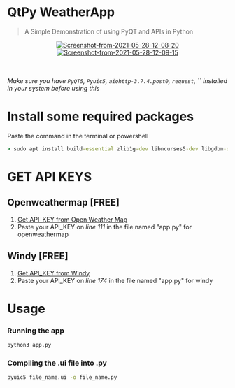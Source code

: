 # QtPy WeatherApp
>A Simple Demonstration of using PyQT and APIs in Python
> 
<div align="center">
<a href="https://ibb.co/7yJ3799"><img src="https://i.ibb.co/s3vTLBB/Screenshot-from-2021-05-28-12-08-20.png" alt="Screenshot-from-2021-05-28-12-08-20" border="0"></a>
<a href="https://ibb.co/3rTYY7J"><img src="https://i.ibb.co/Rvg4495/Screenshot-from-2021-05-28-12-09-15.png" alt="Screenshot-from-2021-05-28-12-09-15" border="0"></a>
</div><br/>
<br/>

*Make sure you have `PyQT5`, `Pyuic5`, `aiohttp-3.7.4.post0`, `request`, `` installed in your system before using this*

# Install some required packages
Paste the command in the terminal or powershell
```cmd
> sudo apt install build-essential zlib1g-dev libncurses5-dev libgdbm-dev libnss3-dev libssl-dev libreadline-dev libffi-dev python-tk python3-tk tk-dev pyqt5 aiohttp-3.7.4.post0 request pyuic5
```

# GET API KEYS

## Openweathermap [FREE]
1. <a href="https://openweathermap.org/api" target="_blank"> Get API_KEY from Open Weather Map </a>
2. Paste your API_KEY on *line 111* in the file named "app.py" for openweathermap

## Windy [FREE]
1. <a href="https://api.windy.com/" target="_blank"> Get API_KEY from Windy </a>
2. Paste your API_KEY on *line 174* in the file named "app.py" for windy

# Usage

### Running the app
```cmd
python3 app.py
```

### Compiling the .ui file into .py
```cmd
pyuic5 file_name.ui -o file_name.py
```
